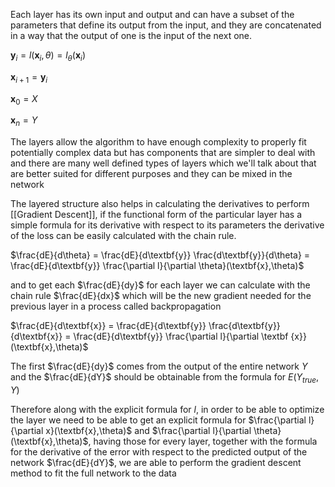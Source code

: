 Each layer has its own input and output and can have a subset of the parameters that define its output from the input, and they are concatenated in a way that the output of one is the input of the next one.

$\textbf{y}_i =  l(\textbf{x}_i,\theta) = l_\theta(\textbf{x}_i)$

$\textbf{x}_{i+1} = \textbf{y}_i$

$\textbf{x}_0 = X$

$\textbf{x}_n = Y$

The layers allow the algorithm to have enough complexity to properly fit potentially complex data but has components that are simpler to deal with and there are many well defined types of layers which we'll talk about that are better suited for different purposes and they can be mixed in the network

The layered structure also helps in calculating the derivatives to perform [[Gradient Descent]], if the functional form of the particular layer has a simple formula for its derivative with respect to its parameters the derivative of the loss can be easily calculated with the chain rule.

$\frac{dE}{d\theta} = \frac{dE}{d\textbf{y}} \frac{d\textbf{y}}{d\theta} = \frac{dE}{d\textbf{y}} \frac{\partial l}{\partial \theta}(\textbf{x},\theta)$

and to get each $\frac{dE}{dy}$ for each layer we can calculate with the chain rule $\frac{dE}{dx}$ which will be the new gradient needed for the previous layer in a process called backpropagation

$\frac{dE}{d\textbf{x}} = \frac{dE}{d\textbf{y}} \frac{d\textbf{y}}{d\textbf{x}} = \frac{dE}{d\textbf{y}} \frac{\partial l}{\partial \textbf {x}}(\textbf{x},\theta)$

The first $\frac{dE}{dy}$ comes from the output of the entire network $Y$ and the $\frac{dE}{dY}$ should be obtainable from the formula for $E(Y_{true},Y)$

Therefore along with the explicit formula for $l$, in order to be able to optimize the layer we need to be able to get an explicit formula for $\frac{\partial l}{\partial x}(\textbf{x},\theta)$ and $\frac{\partial l}{\partial \theta}(\textbf{x},\theta)$, having those for every layer, together with the formula for the derivative of the error with respect to the predicted output of the network $\frac{dE}{dY}$, we are able to perform the gradient descent method to fit the full network to the data